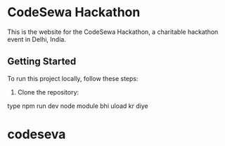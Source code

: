 # CodeSewa Hackathon

This is the website for the CodeSewa Hackathon, a charitable hackathon event in Delhi, India.

## Getting Started

To run this project locally, follow these steps:

1. Clone the repository:

type npm run dev
node module bhi uload kr diye


# codeseva
